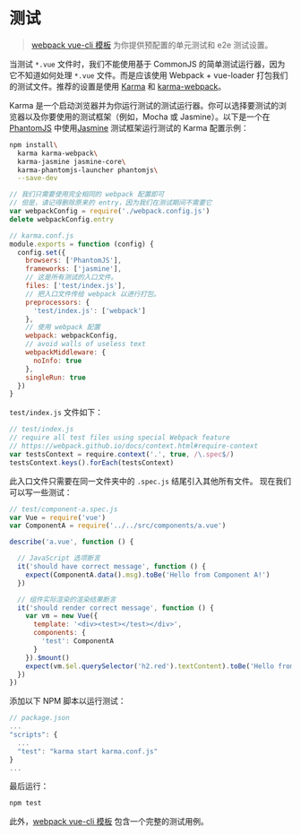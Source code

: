 # 测试

> [webpack vue-cli 模板](https://github.com/vuejs-templates/webpack) 为你提供预配置的单元测试和 e2e 测试设置。

当测试 `*.vue` 文件时，我们不能使用基于 CommonJS 的简单测试运行器，因为它不知道如何处理 `*.vue` 文件。而是应该使用 Webpack + vue-loader 打包我们的测试文件。推荐的设置是使用 [Karma](http://karma-runner.github.io/0.13/index.html) 和  [karma-webpack](https://github.com/webpack/karma-webpack)。

Karma 是一个启动浏览器并为你运行测试的测试运行器。你可以选择要测试的浏览器以及你要使用的测试框架（例如，Mocha 或  Jasmine）。以下是一个在 [PhantomJS](http://phantomjs.org/) 中使用[Jasmine](http://jasmine.github.io/edge/introduction.html) 测试框架运行测试的 Karma 配置示例：

``` bash
npm install\
  karma karma-webpack\
  karma-jasmine jasmine-core\
  karma-phantomjs-launcher phantomjs\
  --save-dev
```

``` js
// 我们只需要使用完全相同的 webpack 配置即可
// 但是，请记得删除原来的 entry，因为我们在测试期间不需要它
var webpackConfig = require('./webpack.config.js')
delete webpackConfig.entry

// karma.conf.js
module.exports = function (config) {
  config.set({
    browsers: ['PhantomJS'],
    frameworks: ['jasmine'],
    // 这是所有测试的入口文件。
    files: ['test/index.js'],
    // 把入口文件传给 webpack 以进行打包。
    preprocessors: {
      'test/index.js': ['webpack']
    },
    // 使用 webpack 配置
    webpack: webpackConfig,
    // avoid walls of useless text
    webpackMiddleware: {
      noInfo: true
    },
    singleRun: true
  })
}
```

`test/index.js` 文件如下：

``` js
// test/index.js
// require all test files using special Webpack feature
// https://webpack.github.io/docs/context.html#require-context
var testsContext = require.context('.', true, /\.spec$/)
testsContext.keys().forEach(testsContext)
```

此入口文件只需要在同一文件夹中的 `.spec.js` 结尾引入其他所有文件。 现在我们可以写一些测试：

``` js
// test/component-a.spec.js
var Vue = require('vue')
var ComponentA = require('../../src/components/a.vue')

describe('a.vue', function () {

  // JavaScript 选项断言
  it('should have correct message', function () {
    expect(ComponentA.data().msg).toBe('Hello from Component A!')
  })

  // 组件实际渲染的渲染结果断言
  it('should render correct message', function () {
    var vm = new Vue({
      template: '<div><test></test></div>',
      components: {
        'test': ComponentA
      }
    }).$mount()
    expect(vm.$el.querySelector('h2.red').textContent).toBe('Hello from Component A!')
  })
})
```

添加以下 NPM 脚本以运行测试：

``` js
// package.json
...
"scripts": {
  ...
  "test": "karma start karma.conf.js"
}
...
```

最后运行：

``` bash
npm test
```

此外，[webpack vue-cli 模板](https://github.com/vuejs-templates/webpack) 包含一个完整的测试用例。
